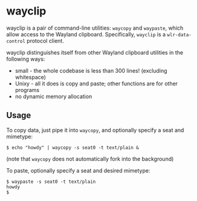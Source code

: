 # wayclip

wayclip is a pair of command-line utilities: `waycopy` and `waypaste`,
which allow access to the Wayland clipboard. Specifically, `wayclip`
is a `wlr-data-control` protocol client.

wayclip distinguishes itself from other Wayland clipboard utilities
in the following ways:
- small - the whole codebase is less than 300 lines! (excluding whitespace)
- Unixy - all it does is copy and paste; other functions are for other programs
- no dynamic memory allocation

## Usage

To copy data, just pipe it into `waycopy`, and optionally specify a seat and mimetype:

```
$ echo "howdy" | waycopy -s seat0 -t text/plain &
```
(note that `waycopy` does not automatically fork into the background)

To paste, optionally specify a seat and desired mimetype:
```
$ waypaste -s seat0 -t text/plain
howdy
$
```
